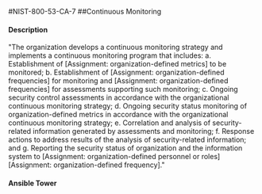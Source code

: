 #NIST-800-53-CA-7
##Continuous Monitoring
#### Description
"The organization develops a continuous monitoring strategy and implements a continuous monitoring program that includes:
  a.  Establishment of [Assignment: organization-defined metrics] to be monitored;
  b.  Establishment of [Assignment: organization-defined frequencies] for monitoring and [Assignment: organization-defined frequencies] for assessments supporting such monitoring;
  c.  Ongoing security control assessments in accordance with the organizational continuous monitoring strategy;
  d.  Ongoing security status monitoring of organization-defined metrics in accordance with the organizational continuous monitoring strategy;
  e.  Correlation and analysis of security-related information generated by assessments and monitoring;
  f.  Response actions to address results of the analysis of security-related information; and
  g.  Reporting the security status of organization and the information system to [Assignment: organization-defined personnel or roles] [Assignment: organization-defined frequency]."
#### Ansible Tower


